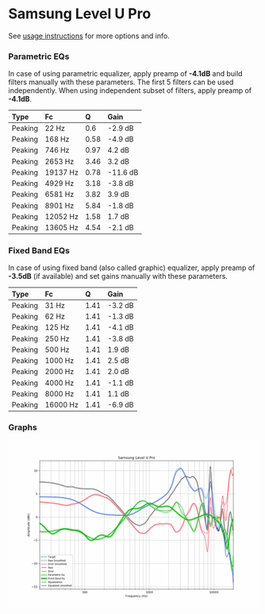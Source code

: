 # Samsung Level U Pro
See [usage instructions](https://github.com/jaakkopasanen/AutoEq#usage) for more options and info.

### Parametric EQs
In case of using parametric equalizer, apply preamp of **-4.1dB** and build filters manually
with these parameters. The first 5 filters can be used independently.
When using independent subset of filters, apply preamp of **-4.1dB**.

| Type    | Fc       |    Q | Gain     |
|:--------|:---------|:-----|:---------|
| Peaking | 22 Hz    | 0.6  | -2.9 dB  |
| Peaking | 168 Hz   | 0.58 | -4.9 dB  |
| Peaking | 746 Hz   | 0.97 | 4.2 dB   |
| Peaking | 2653 Hz  | 3.46 | 3.2 dB   |
| Peaking | 19137 Hz | 0.78 | -11.6 dB |
| Peaking | 4929 Hz  | 3.18 | -3.8 dB  |
| Peaking | 6581 Hz  | 3.82 | 3.9 dB   |
| Peaking | 8901 Hz  | 5.84 | -1.8 dB  |
| Peaking | 12052 Hz | 1.58 | 1.7 dB   |
| Peaking | 13605 Hz | 4.54 | -2.1 dB  |

### Fixed Band EQs
In case of using fixed band (also called graphic) equalizer, apply preamp of **-3.5dB**
(if available) and set gains manually with these parameters.

| Type    | Fc       |    Q | Gain    |
|:--------|:---------|:-----|:--------|
| Peaking | 31 Hz    | 1.41 | -3.2 dB |
| Peaking | 62 Hz    | 1.41 | -1.3 dB |
| Peaking | 125 Hz   | 1.41 | -4.1 dB |
| Peaking | 250 Hz   | 1.41 | -3.8 dB |
| Peaking | 500 Hz   | 1.41 | 1.9 dB  |
| Peaking | 1000 Hz  | 1.41 | 2.5 dB  |
| Peaking | 2000 Hz  | 1.41 | 2.0 dB  |
| Peaking | 4000 Hz  | 1.41 | -1.1 dB |
| Peaking | 8000 Hz  | 1.41 | 1.1 dB  |
| Peaking | 16000 Hz | 1.41 | -6.9 dB |

### Graphs
![](./Samsung%20Level%20U%20Pro.png)